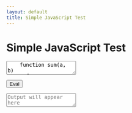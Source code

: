 ```yaml
---
layout: default
title: Simple JavaScript Test
---
```


# Simple JavaScript Test

<textarea id="input" placeholder="Enter your JavaScript code here">
    function sum(a, b)
      { return a + b;} 
    window.alert("The sum is sum(5,3): ",sum(5,3));
    console.log(sum(5,3));
    sum(5, 3);
</textarea>
<button onclick="runCode()">Eval</button>
<textarea id="output" readonly placeholder="Output will appear here"></textarea>

<script>
    function runCode() {
        try {
            var input = document.getElementById("input").value;
            var result = eval(input);
            document.getElementById("output").value = result;
        } catch (error) {
            document.getElementById("output").value = "Error: " + error.message;
        }
    }
</script>
